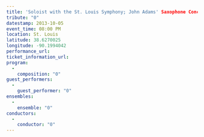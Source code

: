 ```yaml
---
title: 'Soloist with the St. Louis Symphony; John Adams' Saxophone Concerto'
tribute: "0"
datestamp: 2013-10-05
event_time: 08:00 PM
location: St. Louis
latitude: 38.6270025
longitude: -90.1994042
performance_url: 
ticket_information_url: 
program: 
  -
    composition: "0"
guest_performers: 
  -
    guest_performer: "0"
ensembles: 
  -
    ensemble: "0"
conductors: 
  -
    conductor: "0"
---
```

